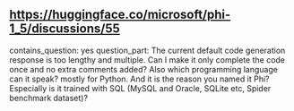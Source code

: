 ## https://huggingface.co/microsoft/phi-1_5/discussions/55

contains_question: yes
question_part: The current default code generation response is too lengthy and multiple. Can I make it only complete the code once and no extra comments added? Also which programming language can it speak? mostly for Python. And it is the reason you named it Phi? Especially is it trained with SQL (MySQL and Oracle, SQLite etc, Spider benchmark dataset)? 